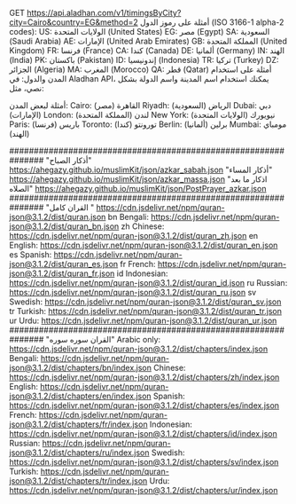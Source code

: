 GET https://api.aladhan.com/v1/timingsByCity?city=Cairo&country=EG&method=2
أمثلة على رموز الدول 
(ISO 3166-1 alpha-2 codes):
US: الولايات المتحدة (United States)
EG: مصر (Egypt)
SA: السعودية (Saudi Arabia)
AE: الإمارات (United Arab Emirates)
GB: المملكة المتحدة (United Kingdom)
FR: فرنسا (France)
CA: كندا (Canada)
DE: ألمانيا (Germany)
IN: الهند (India)
PK: باكستان (Pakistan)
ID: إندونيسيا (Indonesia)
TR: تركيا (Turkey)
DZ: الجزائر (Algeria)
MA: المغرب (Morocco)
QA: قطر (Qatar)
أمثلة على استخدام المدن والدول:
في Aladhan API، يمكنك استخدام اسم المدينة واسم الدولة بشكل نصي، مثل:

أمثلة لبعض المدن:
Cairo: القاهرة (مصر)
Riyadh: الرياض (السعودية)
Dubai: دبي (الإمارات)
London: لندن (المملكة المتحدة)
New York: نيويورك (الولايات المتحدة)
Paris: باريس (فرنسا)
Toronto: تورونتو (كندا)
Berlin: برلين (ألمانيا)
Mumbai: مومباي (الهند)

###############################################################
"أذكار الصباح"
https://ahegazy.github.io/muslimKit/json/azkar_sabah.json
"أذكار المساء"
https://ahegazy.github.io/muslimKit/json/azkar_massa.json
"اذكار ما بعد الصلاه"
https://ahegazy.github.io/muslimKit/json/PostPrayer_azkar.json
###############################################################
"القران كامل " 
https://cdn.jsdelivr.net/npm/quran-json@3.1.2/dist/quran.json
bn Bengali: https://cdn.jsdelivr.net/npm/quran-json@3.1.2/dist/quran_bn.json
zh Chinese: https://cdn.jsdelivr.net/npm/quran-json@3.1.2/dist/quran_zh.json
en English: https://cdn.jsdelivr.net/npm/quran-json@3.1.2/dist/quran_en.json
es Spanish: https://cdn.jsdelivr.net/npm/quran-json@3.1.2/dist/quran_es.json
fr French: https://cdn.jsdelivr.net/npm/quran-json@3.1.2/dist/quran_fr.json
id Indonesian: https://cdn.jsdelivr.net/npm/quran-json@3.1.2/dist/quran_id.json
ru Russian: https://cdn.jsdelivr.net/npm/quran-json@3.1.2/dist/quran_ru.json
sv Swedish: https://cdn.jsdelivr.net/npm/quran-json@3.1.2/dist/quran_sv.json
tr Turkish: https://cdn.jsdelivr.net/npm/quran-json@3.1.2/dist/quran_tr.json
ur Urdu: https://cdn.jsdelivr.net/npm/quran-json@3.1.2/dist/quran_ur.json
###############################################################
"القران سوره سوره"
Arabic only:  https://cdn.jsdelivr.net/npm/quran-json@3.1.2/dist/chapters/index.json
Bengali: https://cdn.jsdelivr.net/npm/quran-json@3.1.2/dist/chapters/bn/index.json
Chinese: https://cdn.jsdelivr.net/npm/quran-json@3.1.2/dist/chapters/zh/index.json
English: https://cdn.jsdelivr.net/npm/quran-json@3.1.2/dist/chapters/en/index.json
Spanish: https://cdn.jsdelivr.net/npm/quran-json@3.1.2/dist/chapters/es/index.json
French: https://cdn.jsdelivr.net/npm/quran-json@3.1.2/dist/chapters/fr/index.json
Indonesian: https://cdn.jsdelivr.net/npm/quran-json@3.1.2/dist/chapters/id/index.json
Russian: https://cdn.jsdelivr.net/npm/quran-json@3.1.2/dist/chapters/ru/index.json
Swedish: https://cdn.jsdelivr.net/npm/quran-json@3.1.2/dist/chapters/sv/index.json
Turkish: https://cdn.jsdelivr.net/npm/quran-json@3.1.2/dist/chapters/tr/index.json
Urdu: https://cdn.jsdelivr.net/npm/quran-json@3.1.2/dist/chapters/ur/index.json
